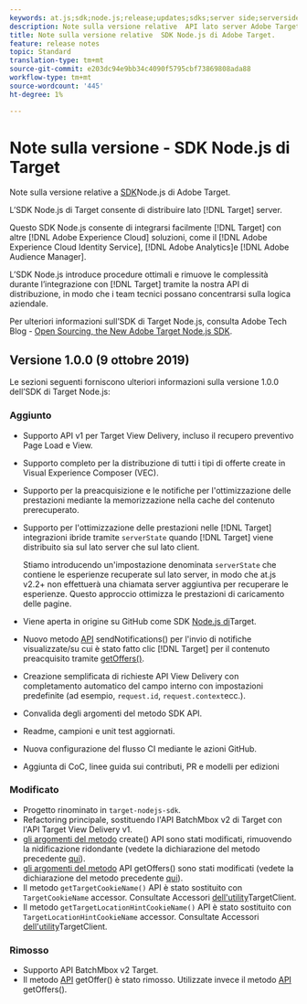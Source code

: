 ```yaml
---
keywords: at.js;sdk;node.js;release;updates;sdks;server side;serverside;server-side;nodejs
description: Note sulla versione relative  API lato server Adobe Target.
title: Note sulla versione relative  SDK Node.js di Adobe Target.
feature: release notes
topic: Standard
translation-type: tm+mt
source-git-commit: e203dc94e9bb34c4090f5795cbf73869808ada88
workflow-type: tm+mt
source-wordcount: '445'
ht-degree: 1%

---
```



# Note sulla versione - SDK Node.js di Target

Note sulla versione relative a [SDK](https://github.com/adobe/target-nodejs-sdk)Node.js di Adobe Target.

L’SDK Node.js di Target consente di distribuire lato [!DNL Target] server.

Questo SDK Node.js consente di integrarsi facilmente [!DNL Target] con altre [!DNL Adobe Experience Cloud] soluzioni, come il [!DNL Adobe Experience Cloud Identity Service], [!DNL Adobe Analytics]e [!DNL Adobe Audience Manager].

L’SDK Node.js introduce procedure ottimali e rimuove le complessità durante l’integrazione con [!DNL Target] tramite la nostra API di distribuzione, in modo che i team tecnici possano concentrarsi sulla logica aziendale.

Per ulteriori informazioni sull’SDK di Target Node.js, consulta  Adobe Tech Blog - [Open Sourcing, the New  Adobe Target Node.js SDK](https://medium.com/adobetech/open-sourcing-the-new-adobe-target-node-js-sdk-b6feafd828bc).

## Versione 1.0.0 (9 ottobre 2019)

Le sezioni seguenti forniscono ulteriori informazioni sulla versione 1.0.0 dell’SDK di Target Node.js:

### Aggiunto

* Supporto API v1 per Target View Delivery, incluso il recupero preventivo Page Load e View.
* Supporto completo per la distribuzione di tutti i tipi di offerte create in Visual Experience Composer (VEC).
* Supporto per la preacquisizione e le notifiche per l&#39;ottimizzazione delle prestazioni mediante la memorizzazione nella cache del contenuto prerecuperato.
* Supporto per l&#39;ottimizzazione delle prestazioni nelle [!DNL Target] integrazioni ibride tramite `serverState` quando [!DNL Target] viene distribuito sia sul lato server che sul lato client.

   Stiamo introducendo un&#39;impostazione denominata `serverState` che contiene le esperienze recuperate sul lato server, in modo che at.js v2.2+ non effettuerà una chiamata server aggiuntiva per recuperare le esperienze. Questo approccio ottimizza le prestazioni di caricamento delle pagine.

* Viene aperta in origine su GitHub come SDK [Node.js di](https://github.com/adobe/target-nodejs-sdk)Target.
* Nuovo metodo [API](https://git.corp.adobe.com/anischev/target-nodejs-sdk/blob/TNT-33695/README.md#targetclientsendnotifications) sendNotifications() per l&#39;invio di notifiche visualizzate/su cui è stato fatto clic [!DNL Target] per il contenuto preacquisito tramite [getOffers()](https://git.corp.adobe.com/anischev/target-nodejs-sdk/blob/TNT-33695/README.md#targetclientgetoffers).
* Creazione semplificata di richieste API View Delivery con completamento automatico del campo interno con impostazioni predefinite (ad esempio, `request.id`, `request.context`ecc.).
* Convalida degli argomenti del metodo SDK API.
* Readme, campioni e unit test aggiornati.
* Nuova configurazione del flusso CI mediante le azioni GitHub.
* Aggiunta di CoC, linee guida sui contributi, PR e modelli per edizioni

### Modificato

* Progetto rinominato in `target-nodejs-sdk`.
* Refactoring principale, sostituendo l&#39;API BatchMbox v2 di Target con l&#39;API Target View Delivery v1.
* [gli argomenti del metodo](https://git.corp.adobe.com/anischev/target-nodejs-sdk/blob/TNT-33695/README.md#targetclientcreate) create() API sono stati modificati, rimuovendo la nidificazione ridondante (vedete la dichiarazione del metodo precedente [qui](https://www.npmjs.com/package/@adobe/target-node-client#targetnodeclientcreate)).
* [gli argomenti del metodo](https://git.corp.adobe.com/anischev/target-nodejs-sdk/blob/TNT-33695/README.md#targetclientgetoffers) API getOffers() sono stati modificati (vedete la dichiarazione del metodo precedente [qui](https://www.npmjs.com/package/@adobe/target-node-client#targetnodeclientgetoffers)).
* Il metodo `getTargetCookieName()` API è stato sostituito con `TargetCookieName` accessor. Consultate Accessori [dell&#39;utility](https://git.corp.adobe.com/anischev/target-nodejs-sdk/blob/TNT-33695/README.md#targetclient-utility-accessors)TargetClient.
* Il metodo `getTargetLocationHintCookieName()` API è stato sostituito con `TargetLocationHintCookieName` accessor.  Consultate Accessori [dell&#39;utility](https://git.corp.adobe.com/anischev/target-nodejs-sdk/blob/TNT-33695/README.md#targetclient-utility-accessors)TargetClient.

### Rimosso

* Supporto API BatchMbox v2 Target.
* Il metodo [API](https://www.npmjs.com/package/@adobe/target-node-client#targetnodeclientgetoffer) getOffer() è stato rimosso. Utilizzate invece il metodo [API](https://git.corp.adobe.com/anischev/target-nodejs-sdk/blob/TNT-33695/README.md#targetclientgetoffers) getOffers().

